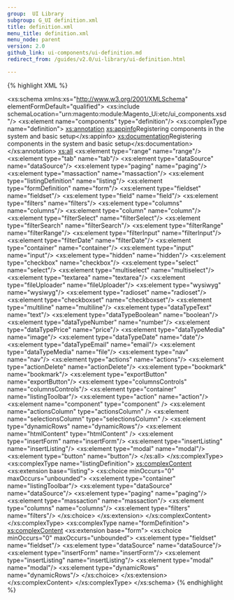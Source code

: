 ```yaml
---
group:  UI Library
subgroup: G_UI definition.xml
title: definition.xml
menu_title: definition.xml
menu_node: parent
version: 2.0
github_link: ui-components/ui-definition.md
redirect_from: /guides/v2.0/ui-library/ui-definition.html

---
```


{% highlight XML %}
<?xml version="1.0" encoding="UTF-8"?>
<!--
/**
 * Copyright © 2016 Magento. All rights reserved.
 * See COPYING.txt for license details.
 */
-->
<xs:schema xmlns:xs="http://www.w3.org/2001/XMLSchema" elementFormDefault="qualified">
    <!-- Include section -->
    <xs:include schemaLocation="urn:magento:module:Magento_Ui:etc/ui_components.xsd"/>
    <!-- Definition the document element -->
    <xs:element name="components" type="definition"/>
    <!-- Registering components in the system -->
    <xs:complexType name="definition">
        <xs:annotation>
            <xs:appinfo>Registering components in the system and basic setup</xs:appinfo>
            <xs:documentation>Registering components in the system and basic setup</xs:documentation>
        </xs:annotation>
        <xs:all>
            <!-- Components list -->
            <xs:element type="range" name="range"/>
            <xs:element type="tab" name="tab"/>
            <xs:element type="dataSource" name="dataSource"/>
            <xs:element type="paging" name="paging"/>
            <xs:element type="massaction" name="massaction"/>
            <xs:element type="listingDefinition" name="listing"/>
            <xs:element type="formDefinition" name="form"/>
            <xs:element type="fieldset" name="fieldset"/>
            <xs:element type="field" name="field"/>
            <xs:element type="filters" name="filters"/>
            <xs:element type="columns" name="columns"/>
            <xs:element type="column" name="column"/>
            <xs:element type="filterSelect" name="filterSelect"/>
            <xs:element type="filterSearch" name="filterSearch"/>
            <xs:element type="filterRange" name="filterRange"/>
            <xs:element type="filterInput" name="filterInput"/>
            <xs:element type="filterDate" name="filterDate"/>
            <xs:element type="container" name="container"/>
            <xs:element type="input" name="input"/>
            <xs:element type="hidden" name="hidden"/>
            <xs:element type="checkbox" name="checkbox"/>
            <xs:element type="select" name="select"/>
            <xs:element type="multiselect" name="multiselect"/>
            <xs:element type="textarea" name="textarea"/>
            <xs:element type="fileUploader" name="fileUploader"/>
            <xs:element type="wysiwyg" name="wysiwyg"/>
            <xs:element type="radioset" name="radioset"/>
            <xs:element type="checkboxset" name="checkboxset"/>
            <xs:element type="multiline" name="multiline"/>
            <xs:element type="dataTypeText" name="text"/>
            <xs:element type="dataTypeBoolean" name="boolean"/>
            <xs:element type="dataTypeNumber" name="number"/>
            <xs:element type="dataTypePrice" name="price"/>
            <xs:element type="dataTypeMedia" name="image"/>
            <xs:element type="dataTypeDate" name="date"/>
            <xs:element type="dataTypeEmail" name="email"/>
            <xs:element type="dataTypeMedia" name="file"/>
            <xs:element type="nav" name="nav"/>
            <xs:element type="actions" name="actions"/>
            <xs:element type="actionDelete" name="actionDelete"/>
            <xs:element type="bookmark" name="bookmark"/>
            <xs:element type="exportButton" name="exportButton"/>
            <xs:element type="columnsControls" name="columnsControls"/>
            <xs:element type="container" name="listingToolbar"/>
            <xs:element type="action" name="action"/>
            <xs:element name="component" type="component" />
            <xs:element name="actionsColumn" type="actionsColumn" />
            <xs:element name="selectionsColumn" type="selectionsColumn" />
            <xs:element type="dynamicRows" name="dynamicRows"/>
            <xs:element name="htmlContent" type="htmlContent" />
            <xs:element type="insertForm" name="insertForm"/>
            <xs:element type="insertListing" name="insertListing"/>
            <xs:element type="modal" name="modal"/>
            <xs:element type="button" name="button"/>
        </xs:all>
    </xs:complexType>
    <!-- Custom configuration -->
    <xs:complexType name="listingDefinition">
        <xs:complexContent>
            <xs:extension base="listing">
                <xs:choice minOccurs="0" maxOccurs="unbounded">
                    <xs:element type="container" name="listingToolbar"/>
                    <xs:element type="dataSource" name="dataSource"/>
                    <xs:element type="paging" name="paging"/>
                    <xs:element type="massaction" name="massaction"/>
                    <xs:element type="columns" name="columns"/>
                    <xs:element type="filters" name="filters"/>
                </xs:choice>
            </xs:extension>
        </xs:complexContent>
    </xs:complexType>
    <xs:complexType name="formDefinition">
        <xs:complexContent>
            <xs:extension base="form">
                <xs:choice minOccurs="0" maxOccurs="unbounded">
                    <xs:element type="fieldset" name="fieldset"/>
                    <xs:element type="dataSource" name="dataSource"/>
                    <xs:element type="insertForm" name="insertForm"/>
                    <xs:element type="insertListing" name="insertListing"/>
                    <xs:element type="modal" name="modal"/>
                    <xs:element type="dynamicRows" name="dynamicRows"/>
                </xs:choice>
            </xs:extension>
        </xs:complexContent>
    </xs:complexType>
</xs:schema>
{% endhighlight %}   
